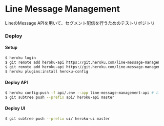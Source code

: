 # Line Message Management
LineのMessage APIを用いて、セグメント配信を行うためのテストリポジトリ

### Deploy
#### Setup
```bash
$ heroku login
$ git remote add heroku-api https://git.heroku.com/line-message-management-api.git
$ git remote add heroku-api https://git.heroku.com/line-message-management-ui.git
$ heroku plugins:install heroku-config
```

#### Deploy API
```bash
$ heroku config:push -f api/.env --app line-message-management-api # if modified .env file
$ git subtree push --prefix api/ heroku-api master
```
#### Deploy UI
```bash
$ git subtree push --prefix ui/ heroku-ui master
```
